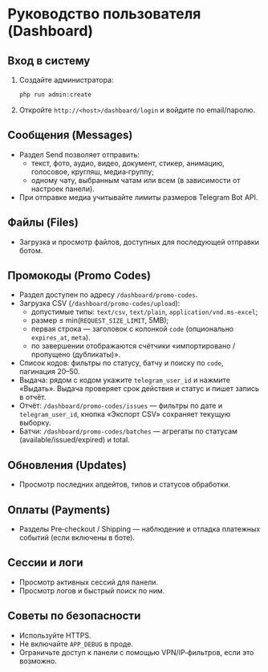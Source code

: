 # Руководство пользователя (Dashboard)

## Вход в систему
1. Создайте администратора:
   ```bash
   php run admin:create
   ```
2. Откройте `http://<host>/dashboard/login` и войдите по email/паролю.

## Сообщения (Messages)
- Раздел Send позволяет отправить:
  - текст, фото, аудио, видео, документ, стикер, анимацию, голосовое, кругляш, медиа‑группу;
  - одному чату, выбранным чатам или всем (в зависимости от настроек панели).
- При отправке медиа учитывайте лимиты размеров Telegram Bot API.

## Файлы (Files)
- Загрузка и просмотр файлов, доступных для последующей отправки ботом.

## Промокоды (Promo Codes)
- Раздел доступен по адресу `/dashboard/promo-codes`.
- Загрузка CSV (`/dashboard/promo-codes/upload`):
  - допустимые типы: `text/csv`, `text/plain`, `application/vnd.ms-excel`;
  - размер ≤ min(`REQUEST_SIZE_LIMIT`, 5MB);
  - первая строка — заголовок с колонкой `code` (опционально `expires_at`, `meta`).
  - по завершении отображаются счётчики «импортировано / пропущено (дубликаты)».
- Список кодов: фильтры по статусу, батчу и поиску по `code`, пагинация 20–50.
- Выдача: рядом с кодом укажите `telegram_user_id` и нажмите «Выдать». Выдача проверяет срок действия и статус и пишет запись в отчёт.
- Отчёт: `/dashboard/promo-codes/issues` — фильтры по дате и `telegram_user_id`, кнопка «Экспорт CSV» сохраняет текущую выборку.
- Батчи: `/dashboard/promo-codes/batches` — агрегаты по статусам (available/issued/expired) и total.

## Обновления (Updates)
- Просмотр последних апдейтов, типов и статусов обработки.

## Оплаты (Payments)
- Разделы Pre‑checkout / Shipping — наблюдение и отладка платежных событий (если включены в боте).

## Сессии и логи
- Просмотр активных сессий для панели.
- Просмотр логов и быстрый поиск по ним.

## Советы по безопасности
- Используйте HTTPS.
- Не включайте `APP_DEBUG` в проде.
- Ограничьте доступ к панели с помощью VPN/IP‑фильтров, если это возможно.
